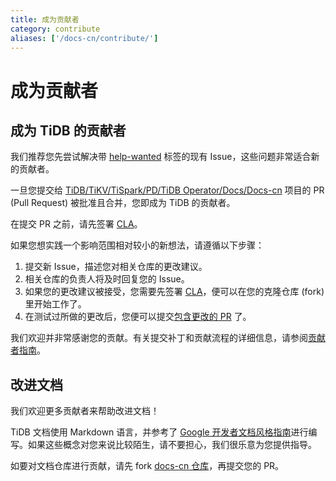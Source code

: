 ```yaml
---
title: 成为贡献者
category: contribute
aliases: ['/docs-cn/contribute/']
---
```


# 成为贡献者

## 成为 TiDB 的贡献者

我们推荐您先尝试解决带 [help-wanted](https://github.com/pingcap/tidb/issues?q=is%3Aissue+is%3Aopen+label%3A%22help+wanted%22) 标签的现有 Issue，这些问题非常适合新的贡献者。

一旦您提交给 [TiDB/TiKV/TiSpark/PD/TiDB Operator/Docs/Docs-cn](https://github.com/pingcap) 项目的 PR (Pull Request) 被批准且合并，您即成为 TiDB 的贡献者。

在提交 PR 之前，请先签署 [CLA](https://cla-assistant.io/pingcap/tidb?pullRequest=5567)。

如果您想实践一个影响范围相对较小的新想法，请遵循以下步骤：

1. 提交新 Issue，描述您对相关仓库的更改建议。
2. 相关仓库的负责人将及时回复您的 Issue。
3. 如果您的更改建议被接受，您需要先签署 [CLA](https://cla-assistant.io/pingcap/tidb?pullRequest=5567)，便可以在您的克隆仓库 (fork) 里开始工作了。
4. 在测试过所做的更改后，您便可以提交[包含更改的 PR](https://github.com/pingcap/tidb/pull/3113) 了。

我们欢迎并非常感谢您的贡献。有关提交补丁和贡献流程的详细信息，请参阅[贡献者指南](https://github.com/pingcap/tidb/blob/master/CONTRIBUTING.md)。

## 改进文档

我们欢迎更多贡献者来帮助改进文档！

TiDB 文档使用 Markdown 语言，并参考了 [Google 开发者文档风格指南](https://developers.google.com/style/)进行编写。如果这些概念对您来说比较陌生，请不要担心，我们很乐意为您提供指导。

如要对文档仓库进行贡献，请先 fork [docs-cn 仓库](https://github.com/pingcap/docs-cn)，再提交您的 PR。
